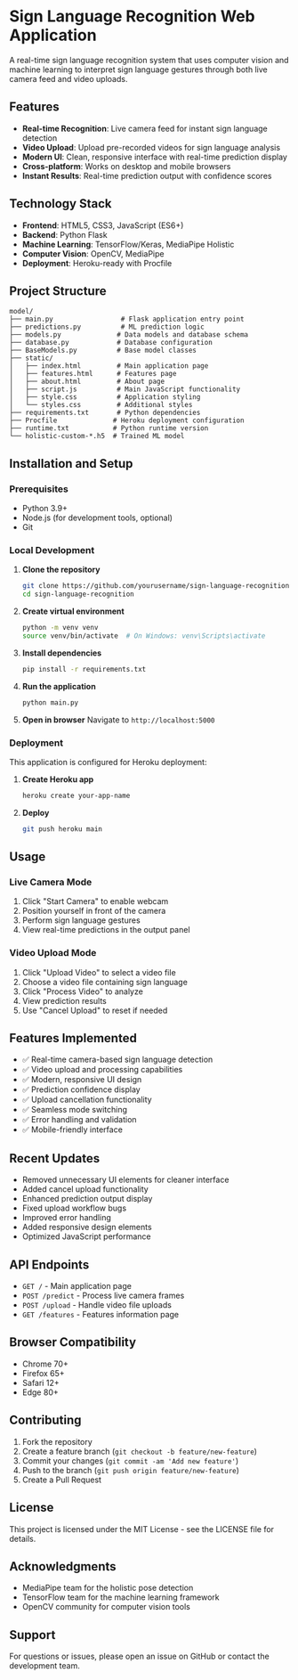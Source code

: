 # Sign Language Recognition Web Application

A real-time sign language recognition system that uses computer vision and machine learning to interpret sign language gestures through both live camera feed and video uploads.

## Features

- **Real-time Recognition**: Live camera feed for instant sign language detection
- **Video Upload**: Upload pre-recorded videos for sign language analysis
- **Modern UI**: Clean, responsive interface with real-time prediction display
- **Cross-platform**: Works on desktop and mobile browsers
- **Instant Results**: Real-time prediction output with confidence scores

## Technology Stack

- **Frontend**: HTML5, CSS3, JavaScript (ES6+)
- **Backend**: Python Flask
- **Machine Learning**: TensorFlow/Keras, MediaPipe Holistic
- **Computer Vision**: OpenCV, MediaPipe
- **Deployment**: Heroku-ready with Procfile

## Project Structure

```
model/
├── main.py                 # Flask application entry point
├── predictions.py          # ML prediction logic
├── models.py              # Data models and database schema
├── database.py            # Database configuration
├── BaseModels.py          # Base model classes
├── static/
│   ├── index.html         # Main application page
│   ├── features.html      # Features page
│   ├── about.html         # About page
│   ├── script.js          # Main JavaScript functionality
│   ├── style.css          # Application styling
│   └── styles.css         # Additional styles
├── requirements.txt       # Python dependencies
├── Procfile              # Heroku deployment configuration
├── runtime.txt           # Python runtime version
└── holistic-custom-*.h5  # Trained ML model
```

## Installation and Setup

### Prerequisites

- Python 3.9+
- Node.js (for development tools, optional)
- Git

### Local Development

1. **Clone the repository**
   ```bash
   git clone https://github.com/yourusername/sign-language-recognition.git
   cd sign-language-recognition
   ```

2. **Create virtual environment**
   ```bash
   python -m venv venv
   source venv/bin/activate  # On Windows: venv\Scripts\activate
   ```

3. **Install dependencies**
   ```bash
   pip install -r requirements.txt
   ```

4. **Run the application**
   ```bash
   python main.py
   ```

5. **Open in browser**
   Navigate to `http://localhost:5000`

### Deployment

This application is configured for Heroku deployment:

1. **Create Heroku app**
   ```bash
   heroku create your-app-name
   ```

2. **Deploy**
   ```bash
   git push heroku main
   ```

## Usage

### Live Camera Mode
1. Click "Start Camera" to enable webcam
2. Position yourself in front of the camera
3. Perform sign language gestures
4. View real-time predictions in the output panel

### Video Upload Mode
1. Click "Upload Video" to select a video file
2. Choose a video file containing sign language
3. Click "Process Video" to analyze
4. View prediction results
5. Use "Cancel Upload" to reset if needed

## Features Implemented

- ✅ Real-time camera-based sign language detection
- ✅ Video upload and processing capabilities
- ✅ Modern, responsive UI design
- ✅ Prediction confidence display
- ✅ Upload cancellation functionality
- ✅ Seamless mode switching
- ✅ Error handling and validation
- ✅ Mobile-friendly interface

## Recent Updates

- Removed unnecessary UI elements for cleaner interface
- Added cancel upload functionality
- Enhanced prediction output display
- Fixed upload workflow bugs
- Improved error handling
- Added responsive design elements
- Optimized JavaScript performance

## API Endpoints

- `GET /` - Main application page
- `POST /predict` - Process live camera frames
- `POST /upload` - Handle video file uploads
- `GET /features` - Features information page

## Browser Compatibility

- Chrome 70+
- Firefox 65+
- Safari 12+
- Edge 80+

## Contributing

1. Fork the repository
2. Create a feature branch (`git checkout -b feature/new-feature`)
3. Commit your changes (`git commit -am 'Add new feature'`)
4. Push to the branch (`git push origin feature/new-feature`)
5. Create a Pull Request

## License

This project is licensed under the MIT License - see the LICENSE file for details.

## Acknowledgments

- MediaPipe team for the holistic pose detection
- TensorFlow team for the machine learning framework
- OpenCV community for computer vision tools

## Support

For questions or issues, please open an issue on GitHub or contact the development team.
